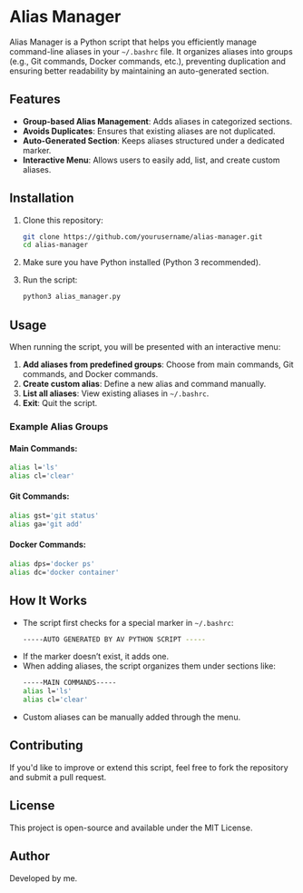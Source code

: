 # Alias Manager

Alias Manager is a Python script that helps you efficiently manage command-line aliases in your `~/.bashrc` file. It organizes aliases into groups (e.g., Git commands, Docker commands, etc.), preventing duplication and ensuring better readability by maintaining an auto-generated section.

## Features

- **Group-based Alias Management**: Adds aliases in categorized sections.
- **Avoids Duplicates**: Ensures that existing aliases are not duplicated.
- **Auto-Generated Section**: Keeps aliases structured under a dedicated marker.
- **Interactive Menu**: Allows users to easily add, list, and create custom aliases.

## Installation

1. Clone this repository:
   ```sh
   git clone https://github.com/yourusername/alias-manager.git
   cd alias-manager
   ```

2. Make sure you have Python installed (Python 3 recommended).

3. Run the script:
   ```sh
   python3 alias_manager.py
   ```

## Usage

When running the script, you will be presented with an interactive menu:

1. **Add aliases from predefined groups**: Choose from main commands, Git commands, and Docker commands.
2. **Create custom alias**: Define a new alias and command manually.
3. **List all aliases**: View existing aliases in `~/.bashrc`.
4. **Exit**: Quit the script.

### Example Alias Groups

#### Main Commands:
```sh
alias l='ls'
alias cl='clear'
```

#### Git Commands:
```sh
alias gst='git status'
alias ga='git add'
```

#### Docker Commands:
```sh
alias dps='docker ps'
alias dc='docker container'
```

## How It Works

- The script first checks for a special marker in `~/.bashrc`:
  ```sh
  -----AUTO GENERATED BY AV PYTHON SCRIPT -----
  ```
- If the marker doesn’t exist, it adds one.
- When adding aliases, the script organizes them under sections like:
  ```sh
  -----MAIN COMMANDS-----
  alias l='ls'
  alias cl='clear'
  ```
- Custom aliases can be manually added through the menu.

## Contributing

If you'd like to improve or extend this script, feel free to fork the repository and submit a pull request.

## License

This project is open-source and available under the MIT License.

## Author

Developed by me.
